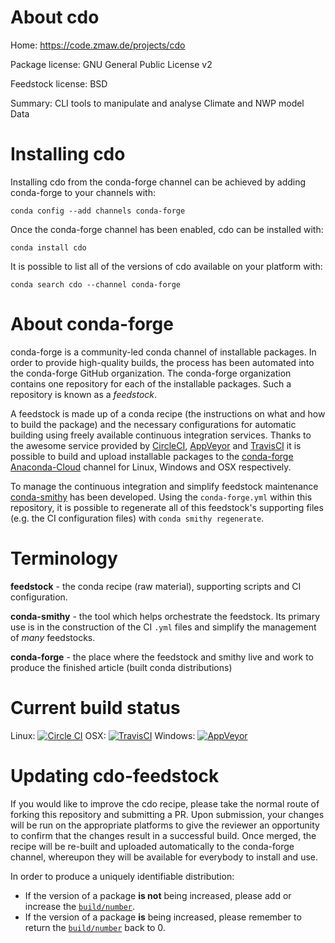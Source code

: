 About cdo
=========

Home: https://code.zmaw.de/projects/cdo

Package license: GNU General Public License v2

Feedstock license: BSD

Summary: CLI tools to manipulate and analyse Climate and NWP model Data



Installing cdo
==============

Installing cdo from the conda-forge channel can be achieved by adding conda-forge to your channels with:

```
conda config --add channels conda-forge
```

Once the conda-forge channel has been enabled, cdo can be installed with:

```
conda install cdo
```

It is possible to list all of the versions of cdo available on your platform with:

```
conda search cdo --channel conda-forge
```


About conda-forge
=================

conda-forge is a community-led conda channel of installable packages.
In order to provide high-quality builds, the process has been automated into the
conda-forge GitHub organization. The conda-forge organization contains one repository 
for each of the installable packages. Such a repository is known as a *feedstock*.

A feedstock is made up of a conda recipe (the instructions on what and how to build
the package) and the necessary configurations for automatic building using freely
available continuous integration services. Thanks to the awesome service provided by
[CircleCI](https://circleci.com/), [AppVeyor](http://www.appveyor.com/)
and [TravisCI](https://travis-ci.org/) it is possible to build and upload installable
packages to the [conda-forge](https://anaconda.org/conda-forge)
[Anaconda-Cloud](http://docs.anaconda.org/) channel for Linux, Windows and OSX respectively.

To manage the continuous integration and simplify feedstock maintenance
[conda-smithy](http://github.com/conda-forge/conda-smithy) has been developed.
Using the ``conda-forge.yml`` within this repository, it is possible to regenerate all of
this feedstock's supporting files (e.g. the CI configuration files) with ``conda smithy regenerate``.


Terminology
===========

**feedstock** - the conda recipe (raw material), supporting scripts and CI configuration.

**conda-smithy** - the tool which helps orchestrate the feedstock.
                   Its primary use is in the construction of the CI ``.yml`` files
                   and simplify the management of *many* feedstocks.

**conda-forge** - the place where the feedstock and smithy live and work to
                  produce the finished article (built conda distributions)

Current build status
====================
Linux: [![Circle CI](https://circleci.com/gh/conda-forge/cdo-feedstock.svg?style=svg)](https://circleci.com/gh/conda-forge/cdo-feedstock)
OSX: [![TravisCI](https://travis-ci.org/conda-forge/cdo-feedstock.svg?branch=master)](https://travis-ci.org/conda-forge/cdo-feedstock) 
Windows: [![AppVeyor](https://ci.appveyor.com/api/projects/status/github/conda-forge/cdo-feedstock?svg=True)](https://ci.appveyor.com/project/conda-forge/cdo-feedstock/branch/master)


Updating cdo-feedstock
======================

If you would like to improve the cdo recipe, please take the normal
route of forking this repository and submitting a PR. Upon submission, your changes will
be run on the appropriate platforms to give the reviewer an opportunity to confirm that the
changes result in a successful build. Once merged, the recipe will be re-built and uploaded
automatically to the conda-forge channel, whereupon they will be available for everybody to
install and use.

In order to produce a uniquely identifiable distribution:
 * If the version of a package **is not** being increased, please add or increase
   the [``build/number``](http://conda.pydata.org/docs/building/meta-yaml.html#build-number-and-string). 
 * If the version of a package **is** being increased, please remember to return
   the [``build/number``](http://conda.pydata.org/docs/building/meta-yaml.html#build-number-and-string)
   back to 0.
